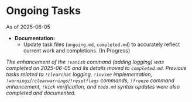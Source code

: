 # Ongoing Tasks

As of 2025-06-05

*   **Documentation:**
    *   Update task files (`ongoing.md`, `completed.md`) to accurately reflect current work and completions. (In Progress)

*The enhancement of the `!vanish` command (adding logging) was completed on 2025-06-05 and its details moved to `completed.md`.*
*Previous tasks related to `!clearchat` logging, `!invsee` implementation, `!warnings`/`!clearwarnings`/`!resetflags` commands, `!freeze` command enhancement, `!kick` verification, and `todo.md` syntax updates were also completed and documented.*
